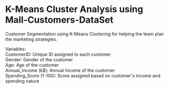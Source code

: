 # K-Means Cluster Analysis using Mall-Customers-DataSet

Customer Segmentation using K-Means Clustering for helping the team plan the marketing strategies.

Variables:   
CustomerID: Unique ID assigned to each customer   
Gender: Gender of the customer   
Age: Age of the customer   
Annual_Income (k$): Annual Income of the customer    
Spending_Score (1-100): Score assigned based on customer's income and spending nature   
